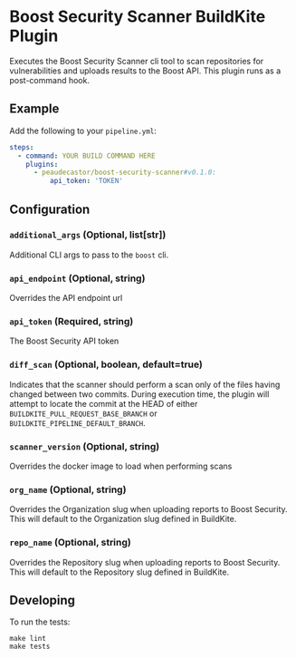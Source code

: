 # Boost Security Scanner BuildKite Plugin

Executes the Boost Security Scanner cli tool to scan repositories for
vulnerabilities and uploads results to the Boost API. This plugin
runs as a post-command hook.

## Example

Add the following to your `pipeline.yml`:

```yml
steps:
  - command: YOUR BUILD COMMAND HERE
    plugins:
      - peaudecastor/boost-security-scanner#v0.1.0:
          api_token: 'TOKEN'
```

## Configuration

### `additional_args` (Optional, list[str])

Additional CLI args to pass to the `boost` cli.

### `api_endpoint` (Optional, string)

Overrides the API endpoint url

### `api_token` (Required, string)

The Boost Security API token

### `diff_scan` (Optional, boolean, default=true)

Indicates that the scanner should perform a scan only of the files having
changed between two commits. During execution time, the plugin will attempt
to locate the commit at the HEAD of either `BUILDKITE_PULL_REQUEST_BASE_BRANCH`
or `BUILDKITE_PIPELINE_DEFAULT_BRANCH`.

### `scanner_version` (Optional, string)

Overrides the docker image to load when performing scans

### `org_name` (Optional, string)

Overrides the Organization slug when uploading reports to Boost Security.
This will default to the Organization slug defined in BuildKite.

### `repo_name` (Optional, string)

Overrides the Repository slug when uploading reports to Boost Security.
This will default to the Repository slug defined in BuildKite.

## Developing

To run the tests:

```shell
make lint
make tests
```
